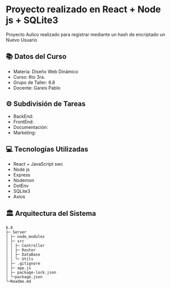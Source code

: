 # Proyecto realizado en React + Node js + SQLite3

Proyecto Aulico realizado para registrar mediante un hash de encriptado un Nuevo Usuario

## 📚 Datos del Curso

- Materia: Diseño Web Dinámico
- Curso: 6to 3ra.
- Grupo de Taller: 6.8
- Docente: Gareis Pablo

## ⚙ Subdivisión de Tareas
- BackEnd:
- FrontEnd:
- Documentación: 
- Marketing: 

## 💻 Tecnologías Utilizadas
- React + JavaScript swc
- Node js
- Express
- Nodemon
- DotEnv
- SQLite3
- Axios

## 🏛 Arquitectura del Sistema
```
6.8
├─ Server
│ ├─ node_modules
│ ├─ src
│ │ ├─ Controller
│ │ ├─ Router
│ │ ├─ DataBase
│ │ └─ Utils
│ ├─ .gitignore
│ ├─ app.js
│ ├─ package-lock.json
│ └─package.json
└─Readme.md
```